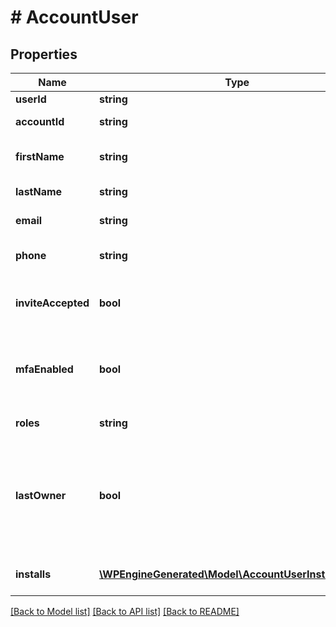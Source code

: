# # AccountUser

## Properties

Name | Type | Description | Notes
------------ | ------------- | ------------- | -------------
**userId** | **string** | The user ID |
**accountId** | **string** | The account ID |
**firstName** | **string** | The first name of the user |
**lastName** | **string** | The last name of the user |
**email** | **string** | The email of the user |
**phone** | **string** | The phone number of the user |
**inviteAccepted** | **bool** | Whether or not the user has accepted their invitation |
**mfaEnabled** | **bool** | Whether or not the user has multi-factor authentication enabled |
**roles** | **string** | The user roles |
**lastOwner** | **bool** | Whether or not this owner is the last on the account. Only shows with users that have owner level roles. | [optional]
**installs** | [**\WPEngineGenerated\Model\AccountUserInstallsInner[]**](AccountUserInstallsInner.md) | An array of installs tied to a partial user. | [optional]

[[Back to Model list]](../../README.md#models) [[Back to API list]](../../README.md#endpoints) [[Back to README]](../../README.md)
